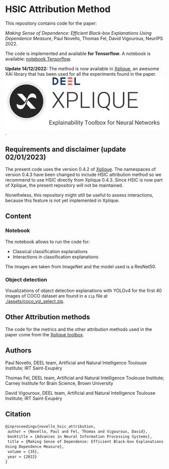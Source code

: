 # HSIC Attribution Method

This repository contains code for the paper:

*Making Sense of Dependence: Efficient Black-box Explanations Using Dependence Measure*, Paul Novello, Thomas Fel, David Vigouroux, NeurIPS 2022.

The code is implemented and available **for Tensorflow**. 
A notebook is available: [notebook Tensorflow](./tensorflow_example.ipynb).

**Update 14/12/2022:** The method is now available in [Xplique](https://github.com/deel-ai/xplique), an awesome XAI library that has been used for all the experiments found in the paper.
[![xplique logo](./assets/banner.png "Click to go to xplique's github page")](https://github.com/deel-ai/xplique).

## Requirements and disclaimer (update 02/01/2023)

The present code uses the version 0.4.2 of [Xplique](https://github.com/deel-ai/xplique). The namespaces of version 0.4.3 have been changed to include HSIC attribution method so we recommend to use HSIC directly from Xplique 0.4.3. Since HSIC is now part of Xplique, the present repository will not be maintained.

Nonetheless, this repository might still be useful to assess interactions, because this feature is not yet implemented in Xplique.

## Content

### Notebook 

The notebook allows to run the code for:

* Classical classification explanations
* Interactions in classification explanations

The images are taken from ImageNet and the model used is a ResNet50.

### Object detection

Visualizations of object detection explanations with YOLOv4 for the first 40 images of COCO dataset are found in a `zip` file at [./assets/coco_viz_select.zip](./assets/coco_viz_select.zip).

## Other Attribution methods

The code for the metrics and the other attribution methods used in the paper come from the [Xplique toolbox](https://github.com/deel-ai/xplique).

## Authors

Paul Novello, DEEL team, Artificial and Natural Intelligence Toulouse Institute; IRT Saint-Exupéry

Thomas Fel, DEEL team, Artificial and Natural Intelligence Toulouse Institute; Carney Institute for Brain Science, Brown University

David Vigouroux, DEEL team, Artificial and Natural Intelligence Toulouse Institute; IRT Saint-Exupéry

## Citation

```
@inproceedings{novello_hsic_attribution,
 author = {Novello, Paul and Fel, Thomas and Vigouroux, David},
 booktitle = {Advances in Neural Information Processing Systems},
 title = {Making Sense of Dependence: Efficient Black-box Explanations Using Dependence Measure},
 volume = {35},
 year = {2022}
}
```
